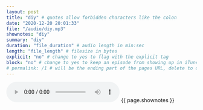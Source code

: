 ```yaml
---
layout: post
title: "diy" # quotes allow forbidden characters like the colon
date: "2020-12-20 20:01:33"
file: "/audio/diy.mp3"
shownotes: "diy"
summary: "diy"
duration: "file_duration" # audio length in min:sec
length: "file_length" # filesize in bytes
explicit: "no" # change to yes to flag with the explicit tag
block: "no" # change to yes to keep an episode from showing up in iTunes
# permalink: /1 # will be the ending part of the pages URL, delete to default to the title
---
```


<audio controls>
<source src="{{site.url}}{{site.baseurl}}{{ page.file }}" type="audio/x-mp3">
Your browser does not support the audio element.
</audio>
{{ page.shownotes }}
